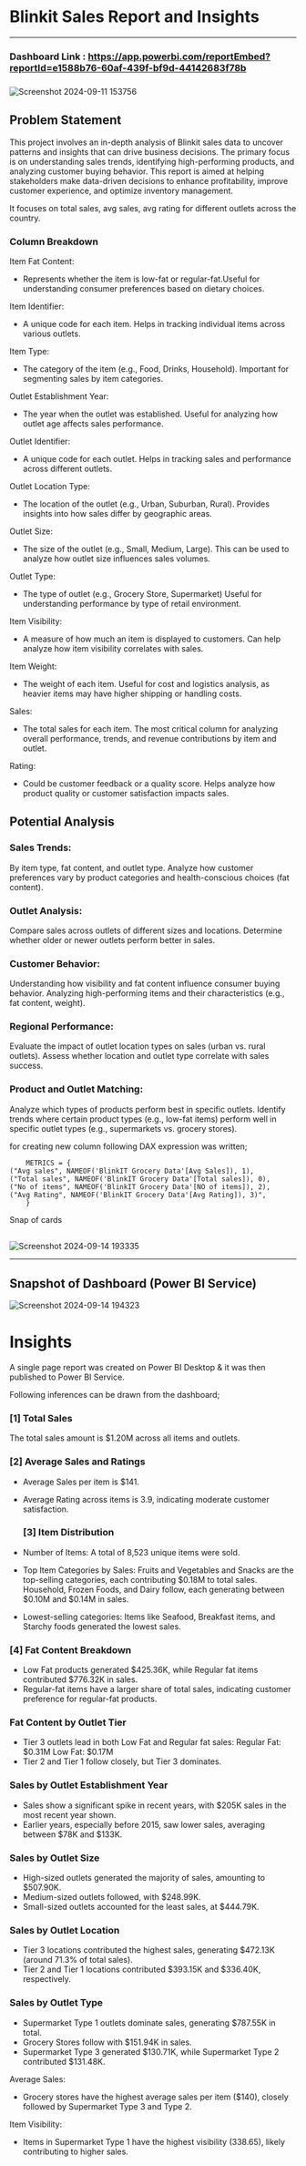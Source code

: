 # Blinkit Sales Report and Insights
____________________________________________________________________________________
### Dashboard Link : https://app.powerbi.com/reportEmbed?reportId=e1588b76-60af-439f-bf9d-44142683f78b

###

![Screenshot 2024-09-11 153756](https://github.com/user-attachments/assets/6b1feebf-0a43-4257-b6d5-60a25ad15655)

## Problem Statement

This project involves an in-depth analysis of Blinkit sales data to uncover patterns and insights that can drive business decisions. The primary focus is on understanding sales trends, identifying high-performing products, and analyzing customer buying behavior. This report is aimed at helping stakeholders make data-driven decisions to enhance profitability, improve customer experience, and optimize inventory management.

It focuses on total sales, avg sales, avg rating for different outlets across the country.


### Column Breakdown
Item Fat Content:

* Represents whether the item is low-fat or regular-fat.Useful for understanding consumer preferences based on dietary choices.

Item Identifier:

* A unique code for each item. Helps in tracking individual items across various outlets.

Item Type:

* The category of the item (e.g., Food, Drinks, Household). Important for segmenting sales by item categories.

 Outlet Establishment Year:

* The year when the outlet was established. Useful for analyzing how outlet age affects sales performance.

 Outlet Identifier:

* A unique code for each outlet. Helps in tracking sales and performance across different outlets.

 Outlet Location Type:

* The location of the outlet (e.g., Urban, Suburban, Rural). Provides insights into how sales differ by geographic areas.

Outlet Size:

* The size of the outlet (e.g., Small, Medium, Large). This can be used to analyze how outlet size influences sales volumes.

Outlet Type:

* The type of outlet (e.g., Grocery Store, Supermarket) Useful for understanding performance by type of retail environment.

Item Visibility:

* A measure of how much an item is displayed to customers. Can help analyze how item visibility correlates with sales.

Item Weight:

* The weight of each item. Useful for cost and logistics analysis, as heavier items may have higher shipping or handling costs.

Sales:
* The total sales for each item. The most critical column for analyzing overall performance, trends, and revenue contributions by item and outlet.

Rating:
* Could be customer feedback or a quality score. Helps analyze how product quality or customer satisfaction impacts sales.
## Potential Analysis
### Sales Trends:

By item type, fat content, and outlet type.
Analyze how customer preferences vary by product categories and health-conscious choices (fat content).

### Outlet Analysis:

Compare sales across outlets of different sizes and locations.
Determine whether older or newer outlets perform better in sales.

### Customer Behavior:

Understanding how visibility and fat content influence consumer buying behavior.
Analyzing high-performing items and their characteristics (e.g., fat content, weight).

### Regional Performance:

Evaluate the impact of outlet location types on sales (urban vs. rural outlets).
Assess whether location and outlet type correlate with sales success.

### Product and Outlet Matching:

Analyze which types of products perform best in specific outlets.
Identify trends where certain product types (e.g., low-fat items) perform well in specific outlet types (e.g., supermarkets vs. grocery stores).


for creating new column following DAX expression was written;
       
        METRICS = {
    ("Avg sales", NAMEOF('BlinkIT Grocery Data'[Avg Sales]), 1),
    ("Total sales", NAMEOF('BlinkIT Grocery Data'[Total sales]), 0),
    ("No of items", NAMEOF('BlinkIT Grocery Data'[NO of items]), 2),
    ("Avg Rating", NAMEOF('BlinkIT Grocery Data'[Avg Rating]), 3)",
        }
       
        
Snap of cards
##

![Screenshot 2024-09-14 193335](https://github.com/user-attachments/assets/7d0b6bb9-fcb6-4bea-99d4-02e4d9515a00)






        

-----
##
 

## Snapshot of Dashboard (Power BI Service)

![Screenshot 2024-09-14 194323](https://github.com/user-attachments/assets/f045156a-6eb2-4f4a-be75-e825c90fe008)


 

# Insights

A single page report was created on Power BI Desktop & it was then published to Power BI Service.

Following inferences can be drawn from the dashboard;

### [1] Total Sales

   The total sales amount is $1.20M across all items and outlets.
           
### [2] Average Sales and Ratings

* Average Sales per item is $141.
* Average Rating across items is 3.9, indicating moderate customer satisfaction.
  
  ### [3] Item Distribution
  
* Number of Items: A total of 8,523 unique items were sold.
* Top Item Categories by Sales:
    Fruits and Vegetables and Snacks are the top-selling categories, each contributing $0.18M to total sales.
    Household, Frozen Foods, and Dairy follow, each generating between $0.10M and $0.14M in sales.
* Lowest-selling categories: Items like Seafood, Breakfast items, and Starchy foods generated the lowest sales.

 ### [4] Fat Content Breakdown
 
 * Low Fat products generated $425.36K, while Regular fat items contributed $776.32K in sales.
* Regular-fat items have a larger share of total sales, indicating customer preference for regular-fat products.
 
 ### Fat Content by Outlet Tier
 
* Tier 3 outlets lead in both Low Fat and Regular fat sales:
    Regular Fat: $0.31M
    Low Fat: $0.17M
* Tier 2 and Tier 1 follow closely, but Tier 3 dominates.
         
### Sales by Outlet Establishment Year

* Sales show a significant spike in recent years, with $205K sales in the most recent year shown.
* Earlier years, especially before 2015, saw lower sales, averaging between $78K and $133K.

### Sales by Outlet Size

* High-sized outlets generated the majority of sales, amounting to $507.90K.
* Medium-sized outlets followed, with $248.99K.
* Small-sized outlets accounted for the least sales, at $444.79K.

### Sales by Outlet Location

* Tier 3 locations contributed the highest sales, generating $472.13K (around 71.3% of total sales).
* Tier 2 and Tier 1 locations contributed $393.15K and $336.40K, respectively.

### Sales by Outlet Type

* Supermarket Type 1 outlets dominate sales, generating $787.55K in total.
* Grocery Stores follow with $151.94K in sales.
* Supermarket Type 3 generated $130.71K, while Supermarket Type 2 contributed $131.48K.

Average Sales:
* Grocery stores have the highest average sales per item ($140), closely followed by Supermarket Type 3 and Type 2.

Item Visibility:
* Items in Supermarket Type 1 have the highest visibility (338.65), likely contributing to higher sales.
